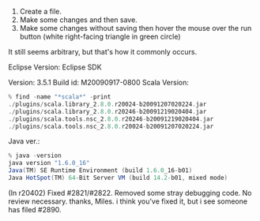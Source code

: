 1. Create a file.
2. Make some changes and then save.
3. Make some changes without saving then hover the mouse over the run button (white right-facing triangle in green circle) 

It still seems arbitrary, but that's how it commonly occurs.


Eclipse Version:
Eclipse SDK

Version: 3.5.1
Build id: M20090917-0800
Scala Version:
```scala
% find -name "*scala*" -print
./plugins/scala.library_2.8.0.r20024-b20091207020224.jar
./plugins/scala.library_2.8.0.r20246-b20091219020404.jar
./plugins/scala.tools.nsc_2.8.0.r20246-b20091219020404.jar
./plugins/scala.tools.nsc_2.8.0.r20024-b20091207020224.jar
```
Java ver.:
```scala
% java -version
java version "1.6.0_16"
Java(TM) SE Runtime Environment (build 1.6.0_16-b01)
Java HotSpot(TM) 64-Bit Server VM (build 14.2-b01, mixed mode)
```
(In r20402) Fixed #2821/#2822. Removed some stray debugging code. No review necessary.
thanks, Miles.  i think you've fixed it, but i see someone has filed #2890.
